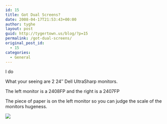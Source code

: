 ```yaml
---
id: 15
title: Got Dual Screens?
date: 2008-04-17T21:53:43+00:00
author: tyghe
layout: post
guid: http://tygertown.us/blog/?p=15
permalink: /got-dual-screens/
original_post_id:
  - 15
categories:
  - General
---
```

I do

What your seeing are 2 24&#8243; Dell UltraSharp monitors.

The left monitor is a 2408FP and the right is a 2407FP

The piece of paper is on the left monitor so you can judge the scale of the monitors hugeness.

[![](http://lh5.ggpht.com/vallardt/SAgajjKmJNI/AAAAAAAAAQE/hyIXKtVHPZI/s400/IMGP5232.jpg)](http://picasaweb.google.com/vallardt/Random/photo#5190427768581924050)
